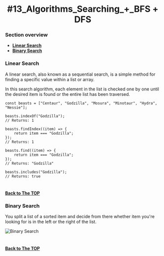 <h1 align="center">#13_Algorithms_Searching_+_BFS + DFS</h1>

### Section overview

* **[Linear Search](#linear-search)**
* **[Binary Search](#binary-search)**

### Linear Search
A linear search, also known as a sequential search, is a simple method for finding a specific value within a list or array. 

In this search algorithm, each element in the list is checked one by one until the desired item is found or the entire list has been traversed.

```
const beasts = ["Centaur", "Godzilla", "Mosura", "Minotaur", "Hydra", "Nessie"];

beasts.indexOf("Godzilla");
// Returns: 1

beasts.findIndex((item) => {
    return item === "Godzilla";
});
// Returns: 1

beasts.find((item) => {
    return item === "Godzilla";
});
// Returns: "Godzilla"

beasts.includes("Godzilla");
// Returns: true
```
#
**[Back to The TOP](#section-overview)**

### Binary Search

You split a list of a sorted item and decide from there whether item you're looking for is in the left or the right of the list.

![Binary Search]()

#
**[Back to The TOP](#section-overview)**